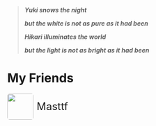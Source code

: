 > ***Yuki snows the night***
>
> ***but the white is not as pure as it had been***
>
> ***Hikari illuminates the world***
>
> ***but the light is not as bright as it had been***

# My Friends

<div class="friend-links-container">
    <a href="https://masttf.fun" class="friend-link-item" target="_blank">
        <img src="/avatars/masttf.jpg">
        <span>Masttf</span> 
    </a>
</div>

<style>
    /* 默认样式 */
    .friend-link-item {
        display: flex;
        align-items: center;
        text-decoration: none;
        font-size: 1.5rem; /* 修改为相对单位 */
        margin-right: 1.25rem;
    }

    .friend-link-item img {
        width: 3.75rem;
        height: auto;
        margin-right: 0.625rem;
        border-radius: 0.3125rem;
        margin: 0;
    }

    .friend-link-item span {
        line-height: 1;
        margin: 0.3125em;
    }

    /* 移动端样式 */
    @media (max-width: 768px) {
        .friend-link-item {
            font-size: 1rem;
            margin-right: 0.5rem;
        }

        .friend-link-item img {
            width: 3rem;
            margin-right: 0.3rem;
        }

        .friend-link-item span {
            font-size: 0.9rem;
            margin: 0.2rem;
        }
    }
</style>
